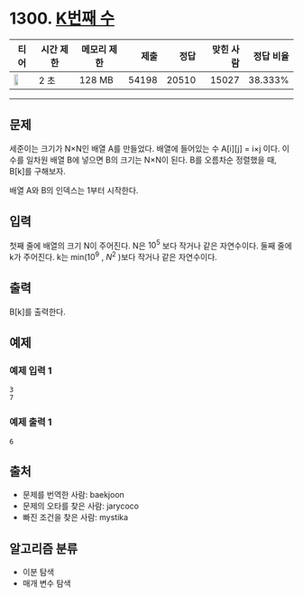 # 1300. [K번째 수](https://www.acmicpc.net/problem/1300)

| 티어 | 시간 제한 | 메모리 제한 | 제출 | 정답 | 맞힌 사람 | 정답 비율 |
|---|---|---|---:|---:|---:|---:|
| <img src="https://static.solved.ac/tier_small/15.svg" width="50%" /> | 2 초 | 128 MB | 54198 | 20510 | 15027 | 38.333% |

---

## 문제

세준이는 크기가 N×N인 배열 A를 만들었다. 배열에 들어있는 수 A[i][j] = i×j 이다. 이 수를 일차원 배열 B에 넣으면 B의 크기는 N×N이 된다. B를 오름차순 정렬했을 때, B[k]를 구해보자.

배열 A와 B의 인덱스는 1부터 시작한다.

## 입력

첫째 줄에 배열의 크기 N이 주어진다. N은 $10^{5}$
보다 작거나 같은 자연수이다. 둘째 줄에 k가 주어진다. k는 min($10^{9}$
, $N^{2}$
)보다 작거나 같은 자연수이다.

## 출력

B[k]를 출력한다.

## 예제

### 예제 입력 1

```
3
7
```

### 예제 출력 1

```
6
```

## 출처

- 문제를 번역한 사람: baekjoon
- 문제의 오타를 찾은 사람: jarycoco
- 빠진 조건을 찾은 사람: mystika

## 알고리즘 분류

- 이분 탐색
- 매개 변수 탐색

